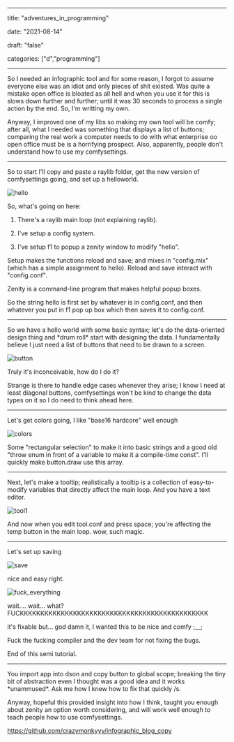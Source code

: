 
---

title: "adventures\_in\_programming"

date: "2021-08-14"

draft: "false"

categories: ["d","programming"]

---


So I needed an infographic tool and for some reason, I forgot to assume everyone else was an idiot and only pieces of shit existed. Was quite a mistake open office is bloated as all hell and when you use it for this is slows down further and further; until it was 30 seconds to process a single action by the end. So, I'm writting my own.

Anyway, I improved one of my libs so making my own tool will be comfy; after all, what I needed was something that displays a list of buttons; comparing the real work a computer needs to do with what enterprise oo open office must be is a horrifying prospect. Also, apparently, people don't understand how to use my comfysettings.

----

So to start I'll copy and paste a raylib folder, get the new version of comfysettings going, and set up a helloworld.

![hello](/images/hello.png)

So, what's going on here:

1. There's a raylib main loop (not explaining raylib).

2. I've setup a config system.

3. I've setup f1 to popup a zenity window to modify "hello".

Setup makes the functions reload and save; and mixes in "config.mix"(which has a simple assignment to hello). Reload and save interact with "config.conf".

Zenity is a command-line program that makes helpful popup boxes.

So the string hello is first set by whatever is in config.conf, and then whatever you put in f1 pop up box which then saves it to config.conf.

---

So we have a hello world with some basic syntax; let's do the data-oriented design thing and \*drum roll\* start with designing the data. I fundamentally believe I just need a list of buttons that need to be drawn to a screen.

![button](/images/button.png)

Truly it's inconceivable, how do I do it?

Strange is there to handle edge cases whenever they arise; I know I need at least diagonal buttons, comfysettings won't be kind to change the data types on it so I do need to think ahead here.

---

Let's get colors going, I like "base16 hardcore" well enough

![colors](/images/colors.png)

Some "rectangular selection" to make it into basic strings and a good old "throw enum in front of a variable to make it a compile-time const". I'll quickly make button.draw use this array.

---

Next, let's make a tooltip; realistically a tooltip is a collection of easy-to-modify variables that directly affect the main loop. And you have a text editor.

![tool1](/images/tool1.png)

And now when you edit tool.conf and press space; you're affecting the temp button in the main loop. wow, such magic.

---

Let's set up saving

![save](/images/save.png)

nice and easy right.

![fuck_everything](/images/fuck_everything.png)

wait.... wait... what? FUCKKKKKKKKKKKKKKKKKKKKKKKKKKKKKKKKKKKKKKKKKKKKKK

it's fixable but... god damn it, I wanted this to be nice and comfy ;\_\_;

Fuck the fucking compiler and the dev team for not fixing the bugs.

End of this semi tutorial.

---

You import app into dson and copy button to global scope; breaking the tiny bit of abstraction even I thought was a good idea and it works \*unammused\*. Ask me how I knew how to fix that quickly /s.

Anyway, hopeful this provided insight into how I think, taught you enough about zenity an option worth considering, and will work well enough to teach people how to use comfysettings.

https://github.com/crazymonkyyy/infographic_blog_copy